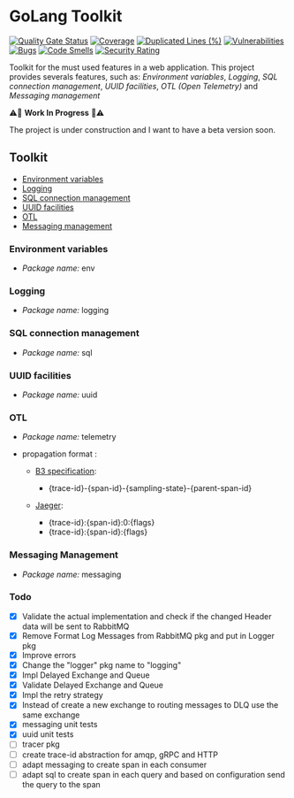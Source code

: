 # GoLang Toolkit 

[![Quality Gate Status](https://sonarcloud.io/api/project_badges/measure?project=ralvescosta_toolkit&metric=alert_status)](https://sonarcloud.io/summary/new_code?id=ralvescosta_toolkit)
[![Coverage](https://sonarcloud.io/api/project_badges/measure?project=ralvescosta_toolkit&metric=coverage)](https://sonarcloud.io/summary/new_code?id=ralvescosta_toolkit)
[![Duplicated Lines (%)](https://sonarcloud.io/api/project_badges/measure?project=ralvescosta_toolkit&metric=duplicated_lines_density)](https://sonarcloud.io/summary/new_code?id=ralvescosta_toolkit)
[![Vulnerabilities](https://sonarcloud.io/api/project_badges/measure?project=ralvescosta_toolkit&metric=vulnerabilities)](https://sonarcloud.io/summary/new_code?id=ralvescosta_toolkit)
[![Bugs](https://sonarcloud.io/api/project_badges/measure?project=ralvescosta_toolkit&metric=bugs)](https://sonarcloud.io/summary/new_code?id=ralvescosta_toolkit)
[![Code Smells](https://sonarcloud.io/api/project_badges/measure?project=ralvescosta_toolkit&metric=code_smells)](https://sonarcloud.io/summary/new_code?id=ralvescosta_toolkit)
[![Security Rating](https://sonarcloud.io/api/project_badges/measure?project=ralvescosta_toolkit&metric=security_rating)](https://sonarcloud.io/summary/new_code?id=ralvescosta_toolkit)

Toolkit for the must used features in a web application. This project provides severals features, such as: *Environment variables*, *Logging*, *SQL connection management*, *UUID facilities*, *OTL (Open Telemetry)* and *Messaging management*



:warning::construction: **Work In Progress** :construction::warning:

The project is under construction and I want to have a beta version soon.

## Toolkit 

  - [Environment variables](#environment-variables)
  - [Logging](#logging)
  - [SQL connection management](#sql-connection-management)
  - [UUID facilities](#uuid-facilities)
  - [OTL](#open-telemetry)
  - [Messaging management](#messaging-management)

### Environment variables

- *Package name:* env

### Logging

- *Package name:* logging

### SQL connection management

- *Package name:* sql

### UUID facilities

- *Package name:* uuid

### OTL

- *Package name:* telemetry

- propagation format : 
  - [B3 specification](https://github.com/openzipkin/b3-propagation#single-header): 
    - {trace-id}-{span-id}-{sampling-state}-{parent-span-id}

  - [Jaeger](https://www.jaegertracing.io/docs/1.36/client-libraries/#propagation-format):
    - {trace-id}:{span-id}:0:{flags}
    - {trace-id}:{span-id}:{flags}

### Messaging Management

- *Package name:* messaging

### Todo

  - [x] Validate the actual implementation and check if the changed Header data will be sent to RabbitMQ
  - [x] Remove Format Log Messages from RabbitMQ pkg and put in Logger pkg
  - [x] Improve errors
  - [x] Change the "logger" pkg name to "logging"
  - [x] Impl Delayed Exchange and Queue
  - [x] Validate Delayed Exchange and Queue
  - [x] Impl the retry strategy
  - [x] Instead of create a new exchange to routing messages to DLQ use the same exchange
  - [x] messaging unit tests
  - [x] uuid unit tests
  - [ ] tracer pkg
  - [ ] create trace-id abstraction for amqp, gRPC and HTTP
  - [ ] adapt messaging to create span in each consumer
  - [ ] adapt sql to create span in each query and based on configuration send the query to the span
